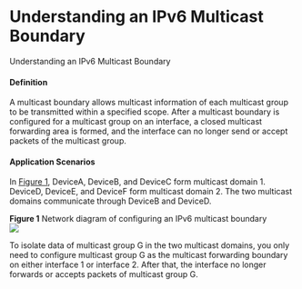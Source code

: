 Understanding an IPv6 Multicast Boundary
========================================

Understanding an IPv6 Multicast Boundary

#### Definition

A multicast boundary allows multicast information of each multicast group to be transmitted within a specified scope. After a multicast boundary is configured for a multicast group on an interface, a closed multicast forwarding area is formed, and the interface can no longer send or accept packets of the multicast group.


#### Application Scenarios

In [Figure 1](#EN-US_CONCEPT_0000001533400590__fig_dc_vrp_multicast_feature_204001), DeviceA, DeviceB, and DeviceC form multicast domain 1. DeviceD, DeviceE, and DeviceF form multicast domain 2. The two multicast domains communicate through DeviceB and DeviceD.

**Figure 1** Network diagram of configuring an IPv6 multicast boundary  
![](figure/en-us_image_0000001551264352.png)

To isolate data of multicast group G in the two multicast domains, you only need to configure multicast group G as the multicast forwarding boundary on either interface 1 or interface 2. After that, the interface no longer forwards or accepts packets of multicast group G.